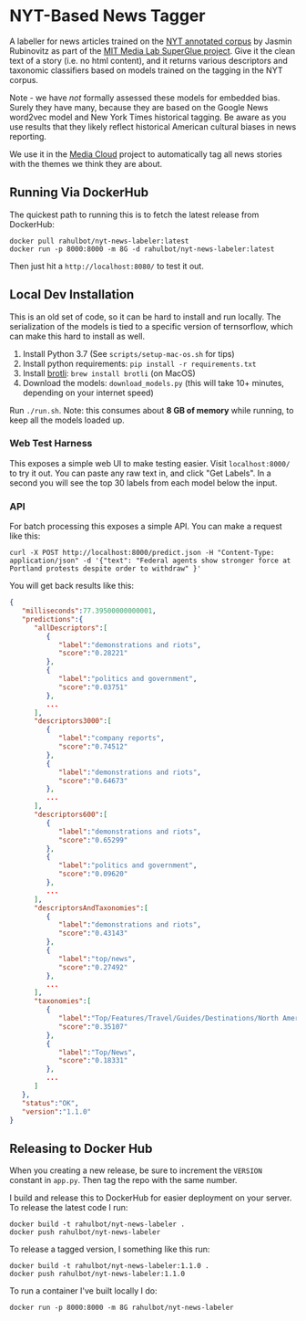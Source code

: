 NYT-Based News Tagger
=====================

A labeller for news articles trained on the [NYT annotated corpus](https://catalog.ldc.upenn.edu/ldc2008t19)
by Jasmin Rubinovitz as part of the [MIT Media Lab SuperGlue project](https://www.media.mit.edu/projects/superglue/overview/).
Give it the clean text of a story (i.e. no html content), and it returns various descriptors
and taxonomic classifiers based on models trained on the tagging in the NYT corpus.

Note - we have *not* formally assessed these models for embedded bias. Surely they have many, because they are based on
the Google News word2vec model and New York Times historical tagging. Be aware as you use results that they likely
reflect historical American cultural biases in news reporting.

We use it in the [Media Cloud](https://mediacloud.org) project to automatically tag all news stories with the
themes we think they are about.


Running Via DockerHub
---------------------

The quickest path to running this is to fetch the latest release from DockerHub:

```
docker pull rahulbot/nyt-news-labeler:latest
docker run -p 8000:8000 -m 8G -d rahulbot/nyt-news-labeler:latest
```

Then just hit a `http://localhost:8080/` to test it out.


Local Dev Installation
----------------------

This is an old set of code, so it can be hard to install and run locally. The serialization of the models is tied to a 
specific version of ternsorflow, which can make this hard to install as well.

1. Install Python 3.7 (See `scripts/setup-mac-os.sh` for tips)
2. Install python requirements: `pip install -r requirements.txt`
3. Install [brotli](https://brotli.org/index.html): `brew install brotli` (on MacOS)
4. Download the models: `download_models.py` (this will take 10+ minutes, depending on your internet speed)

Run `./run.sh`. Note: this consumes about **8 GB of memory** while running, to keep all the models loaded up.

### Web Test Harness

This exposes a simple web UI to make testing easier. Visit `localhost:8000/` to try it out. You can paste any
raw text in, and click "Get Labels". In a second you will see the top 30 labels from each model below the input.

### API

For batch processing this exposes a simple API. You can make a request like this:
```
curl -X POST http://localhost:8000/predict.json -H "Content-Type: application/json" -d '{"text": "Federal agents show stronger force at Portland protests despite order to withdraw" }'
```
You will get back results like this:

```json
{
   "milliseconds":77.39500000000001,
   "predictions":{
      "allDescriptors":[
         {
            "label":"demonstrations and riots",
            "score":"0.28221"
         },
         {
            "label":"politics and government",
            "score":"0.03751"
         },
         ...
      ],
      "descriptors3000":[
         {
            "label":"company reports",
            "score":"0.74512"
         },
         {
            "label":"demonstrations and riots",
            "score":"0.64673"
         },
         ...
      ],
      "descriptors600":[
         {
            "label":"demonstrations and riots",
            "score":"0.65299"
         },
         {
            "label":"politics and government",
            "score":"0.09620"
         },
         ...
      ],
      "descriptorsAndTaxonomies":[
         {
            "label":"demonstrations and riots",
            "score":"0.43143"
         },
         {
            "label":"top/news",
            "score":"0.27492"
         },
         ...
      ],
      "taxonomies":[
         {
            "label":"Top/Features/Travel/Guides/Destinations/North America/United States/Oregon",
            "score":"0.35107"
         },
         {
            "label":"Top/News",
            "score":"0.18331"
         },
         ...
      ]
   },
   "status":"OK",
   "version":"1.1.0"
}
```


Releasing to Docker Hub
-----------------------

When you creating a new release, be sure to increment the `VERSION` constant in `app.py`. Then tag the repo with the
same number.

I build and release this to DockerHub for easier deployment on your server. To release the latest code I run:
```
docker build -t rahulbot/nyt-news-labeler .
docker push rahulbot/nyt-news-labeler
```

To release a tagged version, I something like this run:
```
docker build -t rahulbot/nyt-news-labeler:1.1.0 .
docker push rahulbot/nyt-news-labeler:1.1.0
```

To run a container I've built locally I do:
```
docker run -p 8000:8000 -m 8G rahulbot/nyt-news-labeler
```
